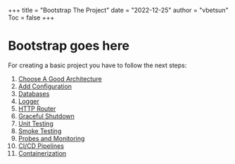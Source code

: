 +++
title = "Bootstrap The Project"
date = "2022-12-25"
author = "vbetsun"
Toc = false
+++

# Bootstrap goes here

For creating a basic project you have to follow the next steps:

1. [Choose A Good Architecture](/posts/choose-a-good-architecture)
2. [Add Configuration](/posts/add-configuration)
3. [Databases](/posts/databases)
4. [Logger](/posts/the-best-logger)
5. [HTTP Router](/posts/stdlib-router)
6. [Graceful Shutdown](/posts/graceful-shutdown)
7. [Unit Testing](posts/unit-testing)
8. [Smoke Testing](/posts/smoke-teesing)
9. [Probes and Monitoring](/posts/probes-and-monitoring)
10. [CI/CD Pipelines](/posts/ci-cd-pipelines)
11. [Containerization](/posts/containerization)